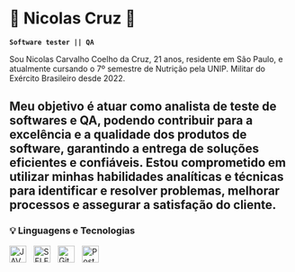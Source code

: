 # 🧬 Nicolas Cruz 🧬

 **`Software tester || QA`**

 Sou Nicolas Carvalho Coelho da Cruz, 21 anos, residente em São Paulo, e atualmente cursando o 7º semestre de Nutrição pela UNIP. 
 Militar do Exército Brasileiro desde 2022.
 
 Meu objetivo é atuar como analista de teste de softwares e QA, podendo contribuir para a excelência e a qualidade dos produtos de software, garantindo a entrega de soluções eficientes e confiáveis. Estou comprometido em utilizar minhas habilidades analíticas e técnicas para identificar e resolver problemas, melhorar processos e assegurar a satisfação do cliente.
 ---

 ### 💡 Linguagens e Tecnologias

<img 
    align="left" 
    alt="JAVA" 
    title="JAVA"
    width="30px" 
    style="padding-right: 10px;"  
    src="https://cdn.jsdelivr.net/gh/devicons/devicon@latest/icons/java/java-original.svg"
    />

    
 <img 
    align="left" 
    alt="SELENIUM" 
    title="SELENIUM"
    width="30px" 
    style="padding-right: 10px;" 
    src="https://cdn.jsdelivr.net/gh/devicons/devicon@latest/icons/selenium/selenium-original.svg"
     />

  <img 
    align="left" 
    alt="GitHubCodeSpaces" 
    title="GitHubCodeSpaces"
    width="30px" 
    style="padding-right: 10px;" 
     src="https://cdn.jsdelivr.net/gh/devicons/devicon@latest/icons/githubcodespaces/githubcodespaces-original.svg"
   />
          
  <img 
    align="left" 
    alt="Postman" 
    title="Postman"
    width="30px" 
    style="padding-right: 10px;" 
     src="https://cdn.jsdelivr.net/gh/devicons/devicon@latest/icons/postman/postman-original.svg"  />
          
